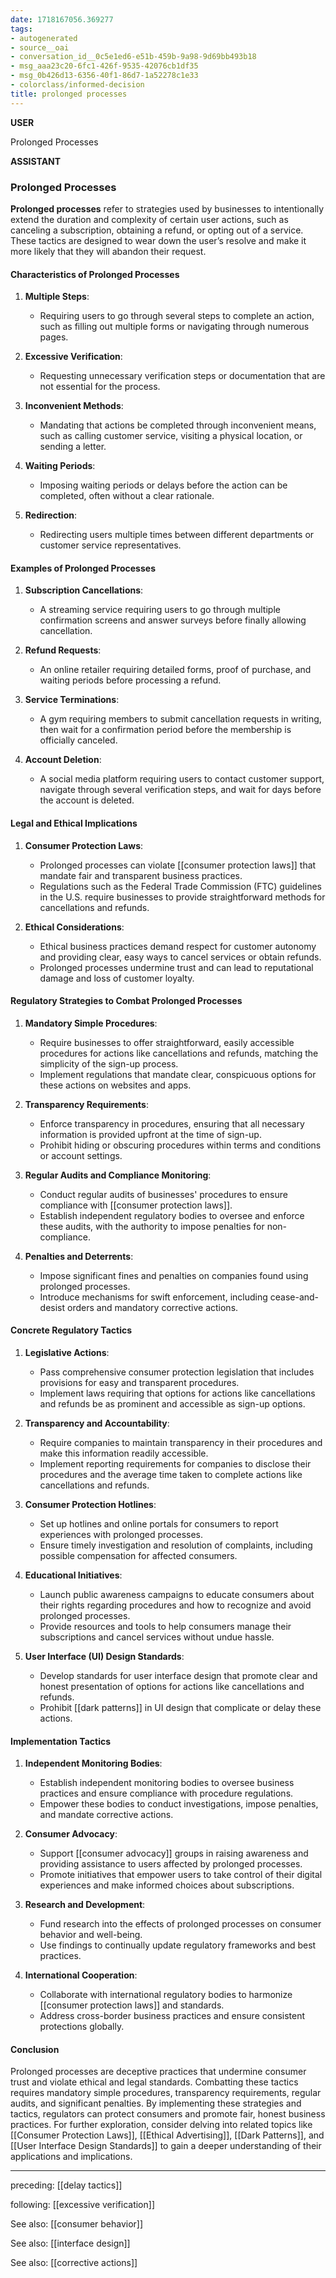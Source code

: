 ```yaml
---
date: 1718167056.369277
tags:
- autogenerated
- source__oai
- conversation_id__0c5e1ed6-e51b-459b-9a98-9d69bb493b18
- msg_aaa23c20-6fc1-426f-9535-42076cb1df35
- msg_0b426d13-6356-40f1-86d7-1a52278c1e33
- colorclass/informed-decision
title: prolonged processes
---
```


**USER**

Prolonged Processes


**ASSISTANT**

### Prolonged Processes

**Prolonged processes** refer to strategies used by businesses to intentionally extend the duration and complexity of certain user actions, such as canceling a subscription, obtaining a refund, or opting out of a service. These tactics are designed to wear down the user’s resolve and make it more likely that they will abandon their request.

#### Characteristics of Prolonged Processes

1. **Multiple Steps**:
   - Requiring users to go through several steps to complete an action, such as filling out multiple forms or navigating through numerous pages.
   
2. **Excessive Verification**:
   - Requesting unnecessary verification steps or documentation that are not essential for the process.

3. **Inconvenient Methods**:
   - Mandating that actions be completed through inconvenient means, such as calling customer service, visiting a physical location, or sending a letter.

4. **Waiting Periods**:
   - Imposing waiting periods or delays before the action can be completed, often without a clear rationale.

5. **Redirection**:
   - Redirecting users multiple times between different departments or customer service representatives.

#### Examples of Prolonged Processes

1. **Subscription Cancellations**:
   - A streaming service requiring users to go through multiple confirmation screens and answer surveys before finally allowing cancellation.

2. **Refund Requests**:
   - An online retailer requiring detailed forms, proof of purchase, and waiting periods before processing a refund.

3. **Service Terminations**:
   - A gym requiring members to submit cancellation requests in writing, then wait for a confirmation period before the membership is officially canceled.

4. **Account Deletion**:
   - A social media platform requiring users to contact customer support, navigate through several verification steps, and wait for days before the account is deleted.

#### Legal and Ethical Implications

1. **Consumer Protection Laws**:
   - Prolonged processes can violate [[consumer protection laws]] that mandate fair and transparent business practices.
   - Regulations such as the Federal Trade Commission (FTC) guidelines in the U.S. require businesses to provide straightforward methods for cancellations and refunds.

2. **Ethical Considerations**:
   - Ethical business practices demand respect for customer autonomy and providing clear, easy ways to cancel services or obtain refunds.
   - Prolonged processes undermine trust and can lead to reputational damage and loss of customer loyalty.

#### Regulatory Strategies to Combat Prolonged Processes

1. **Mandatory Simple Procedures**:
   - Require businesses to offer straightforward, easily accessible procedures for actions like cancellations and refunds, matching the simplicity of the sign-up process.
   - Implement regulations that mandate clear, conspicuous options for these actions on websites and apps.

2. **Transparency Requirements**:
   - Enforce transparency in procedures, ensuring that all necessary information is provided upfront at the time of sign-up.
   - Prohibit hiding or obscuring procedures within terms and conditions or account settings.

3. **Regular Audits and Compliance Monitoring**:
   - Conduct regular audits of businesses' procedures to ensure compliance with [[consumer protection laws]].
   - Establish independent regulatory bodies to oversee and enforce these audits, with the authority to impose penalties for non-compliance.

4. **Penalties and Deterrents**:
   - Impose significant fines and penalties on companies found using prolonged processes.
   - Introduce mechanisms for swift enforcement, including cease-and-desist orders and mandatory corrective actions.

#### Concrete Regulatory Tactics

1. **Legislative Actions**:
   - Pass comprehensive consumer protection legislation that includes provisions for easy and transparent procedures.
   - Implement laws requiring that options for actions like cancellations and refunds be as prominent and accessible as sign-up options.

2. **Transparency and Accountability**:
   - Require companies to maintain transparency in their procedures and make this information readily accessible.
   - Implement reporting requirements for companies to disclose their procedures and the average time taken to complete actions like cancellations and refunds.

3. **Consumer Protection Hotlines**:
   - Set up hotlines and online portals for consumers to report experiences with prolonged processes.
   - Ensure timely investigation and resolution of complaints, including possible compensation for affected consumers.

4. **Educational Initiatives**:
   - Launch public awareness campaigns to educate consumers about their rights regarding procedures and how to recognize and avoid prolonged processes.
   - Provide resources and tools to help consumers manage their subscriptions and cancel services without undue hassle.

5. **User Interface (UI) Design Standards**:
   - Develop standards for user interface design that promote clear and honest presentation of options for actions like cancellations and refunds.
   - Prohibit [[dark patterns]] in UI design that complicate or delay these actions.

#### Implementation Tactics

1. **Independent Monitoring Bodies**:
   - Establish independent monitoring bodies to oversee business practices and ensure compliance with procedure regulations.
   - Empower these bodies to conduct investigations, impose penalties, and mandate corrective actions.

2. **Consumer Advocacy**:
   - Support [[consumer advocacy]] groups in raising awareness and providing assistance to users affected by prolonged processes.
   - Promote initiatives that empower users to take control of their digital experiences and make informed choices about subscriptions.

3. **Research and Development**:
   - Fund research into the effects of prolonged processes on consumer behavior and well-being.
   - Use findings to continually update regulatory frameworks and best practices.

4. **International Cooperation**:
   - Collaborate with international regulatory bodies to harmonize [[consumer protection laws]] and standards.
   - Address cross-border business practices and ensure consistent protections globally.

#### Conclusion

Prolonged processes are deceptive practices that undermine consumer trust and violate ethical and legal standards. Combatting these tactics requires mandatory simple procedures, transparency requirements, regular audits, and significant penalties. By implementing these strategies and tactics, regulators can protect consumers and promote fair, honest business practices. For further exploration, consider delving into related topics like [[Consumer Protection Laws]], [[Ethical Advertising]], [[Dark Patterns]], and [[User Interface Design Standards]] to gain a deeper understanding of their applications and implications.


---

preceding: [[delay tactics]]  


following: [[excessive verification]]

See also: [[consumer behavior]]


See also: [[interface design]]


See also: [[corrective actions]]